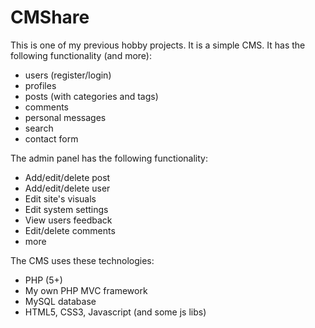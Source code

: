CMShare
=======

This is one of my previous hobby projects. It is a simple CMS. It has the following functionality (and more):

- users (register/login)
- profiles
- posts (with categories and tags)
- comments
- personal messages
- search
- contact form

The admin panel has the following functionality:

- Add/edit/delete post
- Add/edit/delete user
- Edit site's visuals
- Edit system settings
- View users feedback
- Edit/delete comments
- more

The CMS uses these technologies:

- PHP (5+)
- My own PHP MVC framework
- MySQL database
- HTML5, CSS3, Javascript (and some js libs)
